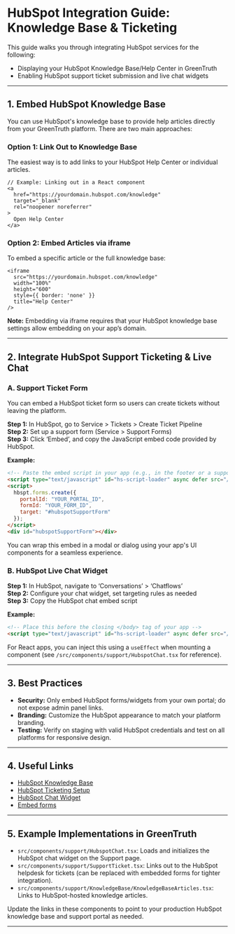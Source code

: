 
# HubSpot Integration Guide: Knowledge Base & Ticketing

This guide walks you through integrating HubSpot services for the following:
- Displaying your HubSpot Knowledge Base/Help Center in GreenTruth
- Enabling HubSpot support ticket submission and live chat widgets

---

## 1. Embed HubSpot Knowledge Base

You can use HubSpot's knowledge base to provide help articles directly from your GreenTruth platform. There are two main approaches:

### Option 1: Link Out to Knowledge Base

The easiest way is to add links to your HubSpot Help Center or individual articles.

```tsx
// Example: Linking out in a React component
<a
  href="https://yourdomain.hubspot.com/knowledge"
  target="_blank"
  rel="noopener noreferrer"
>
  Open Help Center
</a>
```

### Option 2: Embed Articles via iframe

To embed a specific article or the full knowledge base:

```tsx
<iframe
  src="https://yourdomain.hubspot.com/knowledge"
  width="100%"
  height="600"
  style={{ border: 'none' }}
  title="Help Center"
/>
```

**Note:** Embedding via iframe requires that your HubSpot knowledge base settings allow embedding on your app’s domain.

---

## 2. Integrate HubSpot Support Ticketing & Live Chat

### A. Support Ticket Form

You can embed a HubSpot ticket form so users can create tickets without leaving the platform.

**Step 1:** In HubSpot, go to Service > Tickets > Create Ticket Pipeline  
**Step 2:** Set up a support form (Service > Support Forms)  
**Step 3:** Click ‘Embed’, and copy the JavaScript embed code provided by HubSpot.

**Example:**

```html
<!-- Paste the embed script in your app (e.g., in the footer or a support page) -->
<script type="text/javascript" id="hs-script-loader" async defer src="//js.hsforms.net/forms/v2.js"></script>
<script>
  hbspt.forms.create({
    portalId: "YOUR_PORTAL_ID",
    formId: "YOUR_FORM_ID",
    target: "#hubspotSupportForm"
  });
</script>
<div id="hubspotSupportForm"></div>
```

You can wrap this embed in a modal or dialog using your app's UI components for a seamless experience.

### B. HubSpot Live Chat Widget

**Step 1:** In HubSpot, navigate to ‘Conversations’ > ‘Chatflows’  
**Step 2:** Configure your chat widget, set targeting rules as needed  
**Step 3:** Copy the HubSpot chat embed script

**Example:**

```html
<!-- Place this before the closing </body> tag of your app -->
<script type="text/javascript" id="hs-script-loader" async defer src="//js-na1.hs-scripts.com/YOUR_PORTAL_ID.js"></script>
```

For React apps, you can inject this using a `useEffect` when mounting a component (see `/src/components/support/HubspotChat.tsx` for reference).

---

## 3. Best Practices

- **Security:** Only embed HubSpot forms/widgets from your own portal; do not expose admin panel links.
- **Branding:** Customize the HubSpot appearance to match your platform branding.
- **Testing:** Verify on staging with valid HubSpot credentials and test on all platforms for responsive design.

---

## 4. Useful Links

- [HubSpot Knowledge Base](https://knowledge.hubspot.com/knowledge-base)
- [HubSpot Ticketing Setup](https://knowledge.hubspot.com/service-tools/create-tickets)
- [HubSpot Chat Widget](https://knowledge.hubspot.com/conversations/set-up-live-chat)
- [Embed forms](https://knowledge.hubspot.com/forms/use-hubspot-forms-on-external-sites)

---

## 5. Example Implementations in GreenTruth

- `src/components/support/HubspotChat.tsx`: Loads and initializes the HubSpot chat widget on the Support page.
- `src/components/support/SupportTicket.tsx`: Links out to the HubSpot helpdesk for tickets (can be replaced with embedded forms for tighter integration).
- `src/components/support/KnowledgeBase/KnowledgeBaseArticles.tsx`: Links to HubSpot-hosted knowledge articles.

Update the links in these components to point to your production HubSpot knowledge base and support portal as needed.

---

